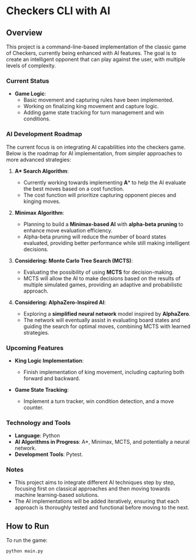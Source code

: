 # Checkers CLI with AI

## Overview

This project is a command-line-based implementation of the classic game of Checkers, currently being enhanced with AI
features. The goal is to create an intelligent opponent that can play against the user, with multiple levels of
complexity.

### Current Status

- **Game Logic**:
    - Basic movement and capturing rules have been implemented.
    - Working on finalizing king movement and capture logic.
    - Adding game state tracking for turn management and win conditions.

### AI Development Roadmap

The current focus is on integrating AI capabilities into the checkers game. Below is the roadmap for AI implementation,
from simpler approaches to more advanced strategies:

1. **A\* Search Algorithm**:
    - Currently working towards implementing **A*** to help the AI evaluate the best moves based on a cost function.
    - The cost function will prioritize capturing opponent pieces and kinging moves.

2. **Minimax Algorithm**:
    - Planning to build a **Minimax-based AI** with **alpha-beta pruning** to enhance move evaluation efficiency.
    - Alpha-beta pruning will reduce the number of board states evaluated, providing better performance while still
      making intelligent decisions.

3. **Considering: Monte Carlo Tree Search (MCTS)**:
    - Evaluating the possibility of using **MCTS** for decision-making.
    - MCTS will allow the AI to make decisions based on the results of multiple simulated games, providing an adaptive
      and probabilistic approach.

4. **Considering: AlphaZero-Inspired AI**:
    - Exploring a **simplified neural network** model inspired by **AlphaZero**.
    - The network will eventually assist in evaluating board states and guiding the search for optimal moves, combining
      MCTS with learned strategies.

### Upcoming Features

- **King Logic Implementation**:
    - Finish implementation of king movement, including capturing both forward and backward.

- **Game State Tracking**:
    - Implement a turn tracker, win condition detection, and a move counter.

### Technology and Tools

- **Language**: Python
- **AI Algorithms in Progress**: A*, Minimax, MCTS, and potentially a neural network.
- **Development Tools**: Pytest.

### Notes

- This project aims to integrate different AI techniques step by step, focusing first on classical approaches and then
  moving towards machine learning-based solutions.
- The AI implementations will be added iteratively, ensuring that each approach is thoroughly tested and functional
  before moving to the next.

## How to Run

To run the game:

```bash
python main.py
